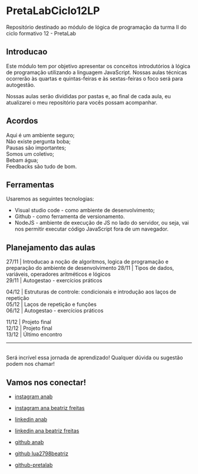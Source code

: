 # PretaLabCiclo12LP
Repositório destinado ao módulo de lógica de programação da turma II do ciclo formativo 12 - PretaLab

## Introducao
Este módulo tem por objetivo apresentar os conceitos introdutórios à lógica de programação utilizando a linguagem JavaScript. Nossas aulas técnicas ocorrerão às quartas e quintas-feiras e às sextas-feiras o foco será para autogestão.

Nossas aulas serão divididas por pastas e, ao final de cada aula, eu atualizarei o meu repositório para vocês possam acompanhar.

## Acordos
Aqui é um ambiente seguro; <br>
Não existe pergunta boba; <br>
Pausas são importantes; <br>
Somos um coletivo; <br>
Bebam água; <br>
Feedbacks são tudo de bom.

## Ferramentas
Usaremos as seguintes tecnologias:
- Visual studio code - como ambiente de desenvolvimento;
- Github - como ferramenta de versionamento.
- NodeJS - ambiente de execução de JS no lado do servidor, ou seja, vai nos permitir executar código JavaScript fora de um navegador.

## Planejamento das aulas
27/11 | Introducao a noção de algoritmos, logica de programação e preparação do ambiente de desenvolvimento
28/11 | Tipos de dados, variáveis, operadores aritméticos e lógicos   <br>
29/11 | Autogestao - exercícios práticos <br>

04/12 | Estruturas de controle: condicionais e introdução aos laços de repetição <br>
05/12 | Laços de repetição e funções     <br>
06/12 | Autogestao - exercícios práticos <br>

11/12 | Projeto final         <br>
12/12 | Projeto final         <br>
13/12 | Último encontro       <br>

--- 
<br>
Será incrível essa jornada de aprendizado! Qualquer dúvida ou sugestão podem nos chamar!
<br>

## Vamos nos conectar!
- [instagram anab](https://www.instagram.com/anabtz.st/)
- [instagram ana beatriz freitas](https://www.instagram.com/lua2798_/)


- [linkedin anab](https://www.linkedin.com/in/anabsantoss/)
- [linkedin ana beatriz freitas](https://www.linkedin.com/in/anabeatrizfreitas98/)


- [github anab](https://github.com/anabiax)
- [github lua2798beatriz](https://github.com/lua2798beatriz)


- [github-pretalab](https://github.com/asilvaolabi)